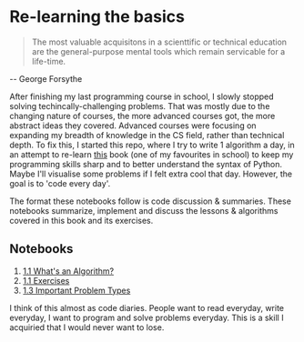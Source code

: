 # Re-learning the basics


> The most valuable acquisitons in a scienttific or technical education are the general-purpose mental tools which remain servicable for a life-time.

-- George Forsythe

After finishing my last programming course in school, I slowly stopped solving techincally-challenging problems. That was mostly due to the changing nature of courses, the more advanced courses got, the more abstract ideas they covered. Advanced courses were focusing on expanding my breadth of knowledge in the CS field, rather than technical depth.
To fix this, I started this repo, where I try to write 1 algorithm a day, in an attempt to re-learn [this](https://doc.lagout.org/science/0_Computer%20Science/2_Algorithms/Introduction%20to%20the%20Design%20and%20Analysis%20of%20Algorithms%20%283rd%20ed.%29%20%5BLevitin%202011-10-09%5D.pdf) book (one of my favourites in school) to keep my programming skills sharp and to better understand the syntax of Python. Maybe I'll visualise some problems if I felt extra cool that day. However, the goal is to 'code every day'.

The format these notebooks follow is code discussion & summaries. These notebooks summarize, implement and discuss the lessons & algorithms covered in this book and its exercises.


## Notebooks
1. [1.1 What's an Algorithm?](https://nbviewer.jupyter.org/github/ANFALATAWI/Relearning-the-Basics/blob/main/Chapter%201/1-1.ipynb)
2. [1.1 Exercises](https://nbviewer.jupyter.org/github/ANFALATAWI/Relearning-the-Basics/blob/main/Chapter%201/Exercises%201-1.ipynb)
3. [1.3 Important Problem Types](https://nbviewer.jupyter.org/github/ANFALATAWI/Relearning-the-Basics/blob/main/Chapter%201/1-3%20Important%20Problem%20Types.ipynb)


I think of this almost as code diaries. People want to read everyday, write everyday, I want to program and solve problems everyday. This is a skill I acquiried that I would never want to lose.
